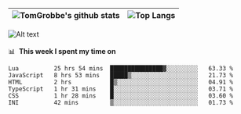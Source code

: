 |![TomGrobbe's github stats](https://github-readme-stats.vercel.app/api?username=egerdnc&count_private=true&show_icons=true&theme=dracula&disable_animations=true&include_all_commits=true)|![Top Langs](https://github-readme-stats.vercel.app/api/top-langs/?username=egerdnc&theme=dracula&langs_count=10&layout=compact)|
|:-:|:-:|

![Alt text](https://spotify-recently-played-readme.vercel.app/api?user=i4a9i8pn8x8vvskq8v52yhckr)
<br>
<br>
📊 &nbsp;**This week I spent my time on**
<!--START_SECTION:waka-->

```text
Lua          25 hrs 54 mins  ███████████████▓░░░░░░░░░   63.33 %
JavaScript   8 hrs 53 mins   █████▒░░░░░░░░░░░░░░░░░░░   21.73 %
HTML         2 hrs           █▒░░░░░░░░░░░░░░░░░░░░░░░   04.91 %
TypeScript   1 hr 31 mins    █░░░░░░░░░░░░░░░░░░░░░░░░   03.71 %
CSS          1 hr 28 mins    █░░░░░░░░░░░░░░░░░░░░░░░░   03.60 %
INI          42 mins         ▒░░░░░░░░░░░░░░░░░░░░░░░░   01.73 %
```

<!--END_SECTION:waka-->
